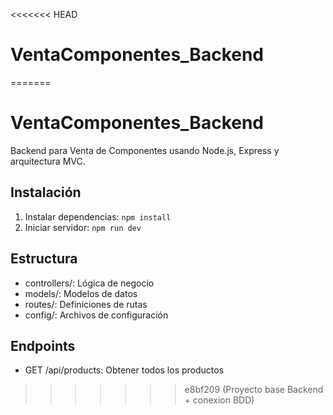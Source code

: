 <<<<<<< HEAD
# VentaComponentes_Backend
=======
# VentaComponentes_Backend

Backend para Venta de Componentes usando Node.js, Express y arquitectura MVC.

## Instalación

1. Instalar dependencias: `npm install`
2. Iniciar servidor: `npm run dev`

## Estructura

- controllers/: Lógica de negocio
- models/: Modelos de datos
- routes/: Definiciones de rutas
- config/: Archivos de configuración

## Endpoints

- GET /api/products: Obtener todos los productos
>>>>>>> e8bf209 (Proyecto base Backend + conexion BDD)

